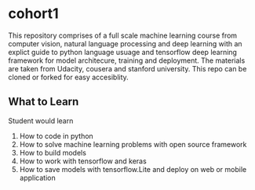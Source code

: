 # cohort1

This repository comprises of a full scale machine learning course from computer vision, natural language processing and deep learning with
an explict guide to python language usuage and tensorflow deep learning framework for model architecure, training and deployment. The
materials are taken from Udacity, cousera and stanford university. This repo can be cloned or forked for easy accesiblity.

## What to Learn
Student would learn 

1. How to code in python
2. How to solve machine learning problems with open source framework
3. How to build models 
4. How to work with tensorflow and keras 
5. How to save models with tensorflow.Lite and deploy on web or mobile application 

